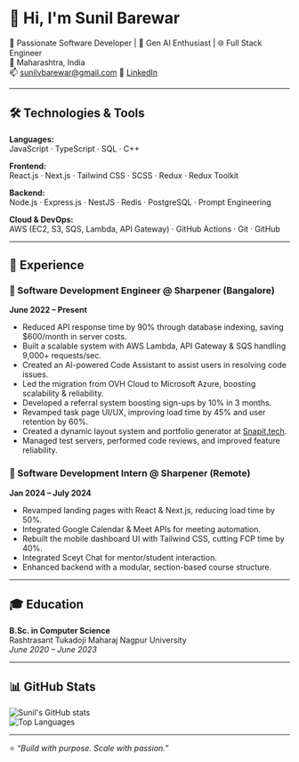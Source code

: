 # 👋 Hi, I'm Sunil Barewar

🚀 Passionate Software Developer | 🧠 Gen AI Enthusiast | 🌐 Full Stack Engineer  
📍 Maharashtra, India  
📫 [sunilvbarewar@gmail.com](mailto:sunilvbarewar@gmail.com)
🔗 [LinkedIn](https://linkedin.com/in/sunil-barewar) 

---

## 🛠️ Technologies & Tools

**Languages:**  
JavaScript · TypeScript · SQL · C++

**Frontend:**  
React.js · Next.js · Tailwind CSS · SCSS · Redux · Redux Toolkit

**Backend:**  
Node.js · Express.js · NestJS · Redis · PostgreSQL · Prompt Engineering

**Cloud & DevOps:**  
AWS (EC2, S3, SQS, Lambda, API Gateway) · GitHub Actions · Git · GitHub

---

## 💼 Experience

### 🔹 Software Development Engineer @ Sharpener (Bangalore)  
**June 2022 – Present**

- Reduced API response time by 90% through database indexing, saving $600/month in server costs.
- Built a scalable system with AWS Lambda, API Gateway & SQS handling 9,000+ requests/sec.
- Created an AI-powered Code Assistant to assist users in resolving code issues.
- Led the migration from OVH Cloud to Microsoft Azure, boosting scalability & reliability.
- Developed a referral system boosting sign-ups by 10% in 3 months.
- Revamped task page UI/UX, improving load time by 45% and user retention by 60%.
- Created a dynamic layout system and portfolio generator at [Snapit.tech](https://www.sharpener.tech).
- Managed test servers, performed code reviews, and improved feature reliability.

### 🔹 Software Development Intern @ Sharpener (Remote)  
**Jan 2024 – July 2024**

- Revamped landing pages with React & Next.js, reducing load time by 50%.
- Integrated Google Calendar & Meet APIs for meeting automation.
- Rebuilt the mobile dashboard UI with Tailwind CSS, cutting FCP time by 40%.
- Integrated Sceyt Chat for mentor/student interaction.
- Enhanced backend with a modular, section-based course structure.

---

## 🎓 Education

**B.Sc. in Computer Science**  
Rashtrasant Tukadoji Maharaj Nagpur University  
_June 2020 – June 2023_

---

## 📊 GitHub Stats

![Sunil's GitHub stats](https://github-readme-stats.vercel.app/api?username=SunilBarewar&show_icons=true&theme=tokyonight)  
![Top Languages](https://github-readme-stats.vercel.app/api/top-langs/?username=SunilBarewar&layout=compact&theme=tokyonight)

---

⭐ _“Build with purpose. Scale with passion.”_  
